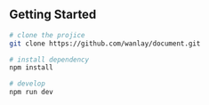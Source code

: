 ## Getting Started

```bash
# clone the projice
git clone https://github.com/wanlay/document.git

# install dependency
npm install

# develop
npm run dev
```
